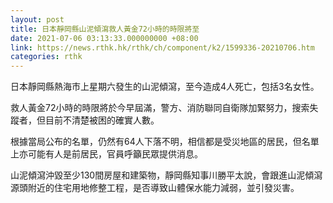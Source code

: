 ```yaml
---
layout: post
title: 日本靜岡縣山泥傾瀉救人黃金72小時的時限將至
date: 2021-07-06 03:13:33.000000000 +08:00
link: https://news.rthk.hk/rthk/ch/component/k2/1599336-20210706.htm
categories: rthk
---
```


日本靜岡縣熱海市上星期六發生的山泥傾瀉，至今造成4人死亡，包括3名女性。

救人黃金72小時的時限將於今早屆滿，警方、消防聯同自衛隊加緊努力，搜索失蹤者，但目前不清楚被困的確實人數。

根據當局公布的名單，仍然有64人下落不明，相信都是受災地區的居民，但名單上亦可能有人是前居民，官員呼籲民眾提供消息。

山泥傾瀉沖毀至少130間房屋和建築物，靜岡縣知事川勝平太說，會跟進山泥傾瀉源頭附近的住宅用地修整工程，是否導致山體保水能力減弱，並引發災害。
